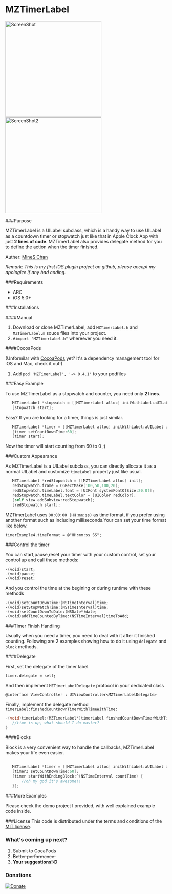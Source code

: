 MZTimerLabel
============

<img align="center" src="https://raw.github.com/mineschan/MZTimerLabel/master/MZTimerLabel_Demo.png" alt="ScreenShot" width="300">
<img align="center" src="https://raw.github.com/mineschan/MZTimerLabel/master/MZTimerLabel_Demo2.png" alt="ScreenShot2" width="300">

###Purpose

MZTimerLabel is a UILabel subclass, which is a handy way to use UILabel as a countdown timer or stopwatch just like that in Apple Clock App with just __2 lines of code__. MZTimerLabel also provides delegate method for you to define the action when the timer finished.

Auther: [MineS Chan](https://github.com/mineschan/)

_Remark: This is my first iOS plugin project on github, please accept my apologize if any bad coding._

###Requirements
* ARC
* iOS 5.0+

###Installations

####Manual

1. Download or clone MZTimerLabel, add `MZTimerLabel.h` and `MZTimerLabel.m` souce files into your project.
2. `#import "MZTimerLabel.h"` whereever you need it.

####CocoaPods

(Unformilar with [CocoaPods](http://cocoapods.org/) yet? It's a dependency management tool for iOS and Mac, check it out!)

1. Add `pod 'MZTimerLabel', '~> 0.4.1'` to your podfiles

###Easy Example

To use MZTimerLabel as a stopwatch and counter, you need only __2 lines__.
 ```objective-c
    MZTimerLabel *stopwatch = [[MZTimerLabel alloc] initWithLabel:aUILabel];
    [stopwatch start];
 ```

Easy? If you are looking for a timer, things is just similar.
 ```objective-c
    MZTimerLabel *timer = [[MZTimerLabel alloc] initWithLabel:aUILabel andTimerType:MZTimerLabelTypeTimer];
    [timer setCountDownTime:60];
    [timer start];
 ```

Now the timer will start counting from 60 to 0 ;)

###Custom Appearance

As MZTimerLabel is a UILabel subclass, you can directly allocate it as a normal UILabel and customize `timeLabel` property just like usual.

 ```objective-c
    MZTimerLabel *redStopwatch = [[MZTimerLabel alloc] init];
    redStopwatch.frame = CGRectMake(100,50,100,20);
    redStopwatch.timeLabel.font = [UIFont systemFontOfSize:20.0f];
    redStopwatch.timeLabel.textColor = [UIColor redColor];
    [self.view addSubview:redStopwatch];
    [redStopwatch start];
 ```
 
MZTimerLabel uses `00:00:00 (HH:mm:ss)` as time format, if you prefer using another format such as including milliseconds.Your can set your time format like below.

`timerExample4.timeFormat = @"HH:mm:ss SS";`

 
 
###Control the timer

You can start,pause,reset your timer with your custom control, set your control up and call these methods:

```
-(void)start;
-(void)pause;
-(void)reset;
```

And you control the time at the begining or during runtime with these methods

```
-(void)setCountDownTime:(NSTimeInterval)time;
-(void)setStopWatchTime:(NSTimeInterval)time;
-(void)setCountDownToDate:(NSDate*)date;
-(void)addTimeCountedByTime:(NSTimeInterval)timeToAdd;
```



###Timer Finish Handling

Usually when you need a timer, you need to deal with it after it finished counting. Following are 2 examples showing how to do it using `delegate` and `block` methods.

####Delegate

First, set the delegate of the timer label.

`timer.delegate = self;`

And then implement `MZTimerLabelDelegate` protocol in your dedicated class

`@interface ViewController : UIViewController<MZTimerLabelDelegate>`

Finally, implement the delegate method `timerLabel:finshedCountDownTimerWithTimeWithTime:`

 ```objective-c
 -(void)timerLabel:(MZTimerLabel*)timerLabel finshedCountDownTimerWithTime:(NSTimeInterval)countTime{
    //time is up, what should I do master?
 }
 ```
 
####Blocks
 
 Block is a very convenient way to handle the callbacks, MZTimerLabel makes your life even easier.
 
 ```objective-c
 
    MZTimerLabel *timer = [[MZTimerLabel alloc] initWithLabel:aUILabel andTimerType:MZTimerLabelTypeTimer];
    [timer3 setCountDownTime:60]; 
    [timer startWithEndingBlock:^(NSTimeInterval countTime) {
        //oh my god it's awesome!!
    }];
 
 ```
 
###More Examples

Please check the demo project I provided, with well explained example code inside.
 
###License
This code is distributed under the terms and conditions of the [MIT license](LICENSE). 


### What's coming up next?

1. ~~Submit to CocaPods~~
2. ~~Better performance.~~
3. __Your suggestions!:D__

### Donations

[![Donate](https://www.paypalobjects.com/en_US/i/btn/btn_donate_LG.gif)](https://www.paypal.com/hk/cgi-bin/webscr?cmd=_flow&SESSION=7kbCkfBlNfRFeELE0Sf_M0zirSMf2i-QwDO__seqKccp_qXfRHxa6-QYNuW&dispatch=50a222a57771920b6a3d7b606239e4d529b525e0b7e69bf0224adecfb0124e9b61f737ba21b081986471f9b93cfa01e00b63629be0164db1)

